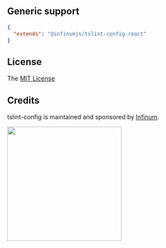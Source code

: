 ## Generic support

```json
{
  "extends": "@infinumjs/tslint-config-react"
}
```

## License

The [MIT License](LICENSE)

## Credits

tslint-config is maintained and sponsored by
[Infinum](https://www.infinum.com).

<img src="https://infinum.com/infinum.png" width="264">
